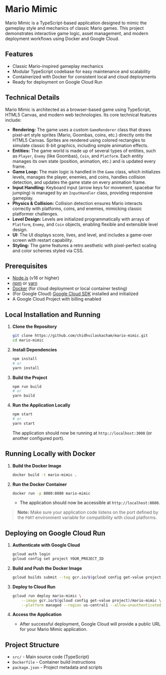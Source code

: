 # Mario Mimic

Mario Mimic is a TypeScript-based application designed to mimic the gameplay style and mechanics of classic Mario games. This project demonstrates interactive game logic, asset management, and modern deployment workflows using Docker and Google Cloud.

## Features

- Classic Mario-inspired gameplay mechanics
- Modular TypeScript codebase for easy maintenance and scalability
- Containerized with Docker for consistent local and cloud deployments
- Ready for deployment on Google Cloud Run

## Technical Details

Mario Mimic is architected as a browser-based game using TypeScript, HTML5 Canvas, and modern web technologies. Its core technical features include:

- **Rendering:** The game uses a custom `GameRenderer` class that draws pixel-art style sprites (Mario, Goombas, coins, etc.) directly onto the HTML5 Canvas. Sprites are rendered using colored rectangles to simulate classic 8-bit graphics, including simple animation effects.
- **Entities:** The game world is made up of several types of entities, such as `Player`, `Enemy` (like Goombas), `Coin`, and `Platform`. Each entity manages its own state (position, animation, etc.) and is updated every frame.
- **Game Loop:** The main logic is handled in the `Game` class, which initializes levels, manages the player, enemies, and coins, handles collision detection, and updates the game state on every animation frame.
- **Input Handling:** Keyboard input (arrow keys for movement, spacebar for jumping) is managed by an `InputHandler` class, providing responsive gameplay.
- **Physics & Collision:** Collision detection ensures Mario interacts correctly with platforms, coins, and enemies, mimicking classic platformer challenges.
- **Level Design:** Levels are initialized programmatically with arrays of `Platform`, `Enemy`, and `Coin` objects, enabling flexible and extensible level design.
- **UI:** The UI displays score, lives, and level, and includes a game-over screen with restart capability.
- **Styling:** The game features a retro aesthetic with pixel-perfect scaling and color schemes styled via CSS.

## Prerequisites

- [Node.js](https://nodejs.org/) (v16 or higher)
- [npm](https://www.npmjs.com/) or [yarn](https://yarnpkg.com/)
- [Docker](https://www.docker.com/get-started) (for cloud deployment or local container testing)
- (For Google Cloud) [Google Cloud SDK](https://cloud.google.com/sdk/docs/install) installed and initialized
- A Google Cloud Project with billing enabled

## Local Installation and Running

1. **Clone the Repository**
    ```bash
    git clone https://github.com/chidhvilaskacham/mario-mimic.git
    cd mario-mimic
    ```

2. **Install Dependencies**
    ```bash
    npm install
    # or
    yarn install
    ```

3. **Build the Project**
    ```bash
    npm run build
    # or
    yarn build
    ```

4. **Run the Application Locally**
    ```bash
    npm start
    # or
    yarn start
    ```
   The application should now be running at `http://localhost:3000` (or another configured port).

## Running Locally with Docker

1. **Build the Docker Image**
    ```bash
    docker build -t mario-mimic .
    ```

2. **Run the Docker Container**
    ```bash
    docker run -p 8080:8080 mario-mimic
    ```
    - The application should now be accessible at `http://localhost:8080`.

> **Note:** Make sure your application code listens on the port defined by the `PORT` environment variable for compatibility with cloud platforms.

## Deploying on Google Cloud Run

1. **Authenticate with Google Cloud**
    ```bash
    gcloud auth login
    gcloud config set project YOUR_PROJECT_ID
    ```

2. **Build and Push the Docker Image**
    ```bash
    gcloud builds submit --tag gcr.io/$(gcloud config get-value project)/mario-mimic
    ```

3. **Deploy to Cloud Run**
    ```bash
    gcloud run deploy mario-mimic \
        --image gcr.io/$(gcloud config get-value project)/mario-mimic \
        --platform managed --region us-central1 --allow-unauthenticated
    ```

4. **Access the Application**
    - After successful deployment, Google Cloud will provide a public URL for your Mario Mimic application.

## Project Structure

- `src/` - Main source code (TypeScript)
- `Dockerfile` - Container build instructions
- `package.json` - Project metadata and scripts


